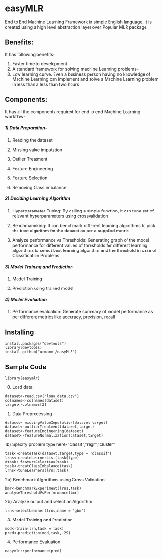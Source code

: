 # easyMLR
End to End Machine Learning Framework in simple English language. It is created using a high level abstraction layer over Popular MLR package. 

## Benefits:
It has following benefits-
1)	Faster time to development 
2)	A standard framework for solving machine Learning problems-
3)	Low learning curve. Even a business person having no knowledge of Machine Learning can implement and solve a Machine Learning problem in less than a less than two hours

Components:
-----------

It has all the components required for end to end Machine Learning workflow-

##### 1) Data Preparation-

1.  Reading the dataset

2.  Missing value imputation

3.  Outlier Treatment

4.  Feature Engineering

5.  Feature Selection

6.  Removing Class imbalance

##### 2) Deciding Learning Algorithm

1.  Hyperparameter Tuning: By calling a simple function, it can tune set of relevant hyperparameters using crossvalidation

2.  Benchmamrking: It can benchmark different learning algorithms to pick the best algorithm for the dataset as per a supplied metric

3.  Analyze performance vs  Thresholds: Generating graph of the model performance for different values of thresholds for different learning algorithms to select best learning algorithm and the threshold in case of Classification Problems

##### 3) Model Training and Prediction

1.  Model Training

2.  Prediction using trained model  

##### 4) Model Evaluation

1.  Performance evaluation: Generate summary of model performance as per different metrics like accuracy, precision, recall

## Installing
```
install.packages("devtools")
library(devtools)
install_github("urmanml/easyMLR")
```
Sample Code
---------------------------------------
```
library(easymlr)
```
0) Load data
```
dataset<-read.csv("loan_data.csv")
colnames<-colnames(dataset)
target<-colnames[2]
```


1) Data Preprocessing 
```
dataset<-missingValueImputation(dataset,target)
dataset<-outlierTreatment(dataset,target)
dataset<-featureEngineering(dataset)
dataset<-featureNormalization(dataset,target)
```
1b) Specify problem type here-"classif","regr","cluster"
```
task<-createTask(dataset,target,type = "classif")
lrns<-createLearnerList(task$type)
#task<-featureSelection(task)
task<-treatClassImbalance(task)
lrns<-tuneLearners(lrns,task)
```
2a) Benchmark Algorithms using Cross Validation
```
bmr<-benchmarkExperiment(lrns,task)
analyseThresholdVsPerformance(bmr)
```
2b) Analyze output and select an Algorithm
```
lrn<-selectLearner(lrns,name = "gbm")
```
3) Model Training and Prediction
```
mod<-train(lrn,task = task)
pred<-prediction(mod,task,.29)
```
4) Performance Evaluation
```
easymlr::performance(pred)
```

